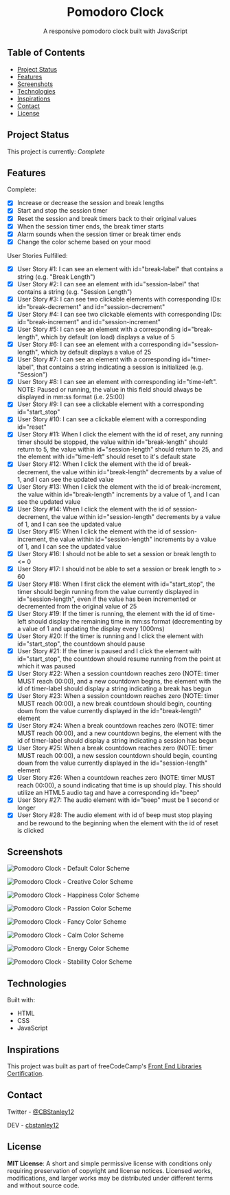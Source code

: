 <h1 align="center">Pomodoro Clock</h1>
<p align="center">A responsive pomodoro clock built with JavaScript</p>


## Table of Contents
* [Project Status](#project-status)
* [Features](#features)
* [Screenshots](#screenshots)
* [Technologies](#technologies)
* [Inspirations](#inspirations)
* [Contact](#contact)
* [License](#license)

## Project Status
This project is currently: _Complete_

## Features
Complete:
- [X] Increase or decrease the session and break lengths
- [X] Start and stop the session timer
- [X] Reset the session and break timers back to their original values
- [X] When the session timer ends, the break timer starts
- [X] Alarm sounds when the session timer or break timer ends
- [X] Change the color scheme based on your mood

User Stories Fulfilled:
- [X] User Story #1: I can see an element with id="break-label" that contains a string (e.g. "Break Length")
- [X] User Story #2: I can see an element with id="session-label" that contains a string (e.g. "Session Length")
- [X] User Story #3: I can see two clickable elements with corresponding IDs: id="break-decrement" and id="session-decrement"
- [X] User Story #4: I can see two clickable elements with corresponding IDs: id="break-increment" and id="session-increment"
- [X] User Story #5: I can see an element with a corresponding id="break-length", which by default (on load) displays a value of 5
- [X] User Story #6: I can see an element with a corresponding id="session-length", which by default displays a value of 25
- [X] User Story #7: I can see an element with a corresponding id="timer-label", that contains a string indicating a session is initialized (e.g. "Session")
- [X] User Story #8: I can see an element with corresponding id="time-left". NOTE: Paused or running, the value in this field should always be displayed in mm:ss format (i.e. 25:00)
- [X] User Story #9: I can see a clickable element with a corresponding id="start_stop"
- [X] User Story #10: I can see a clickable element with a corresponding id="reset"
- [X] User Story #11: When I click the element with the id of reset, any running timer should be stopped, the value within id="break-length" should return to 5, the value within id="session-length" should return to 25, and the element with id="time-left" should reset to it's default state
- [X] User Story #12: When I click the element with the id of break-decrement, the value within id="break-length" decrements by a value of 1, and I can see the updated value
- [X] User Story #13: When I click the element with the id of break-increment, the value within id="break-length" increments by a value of 1, and I can see the updated value
- [X] User Story #14: When I click the element with the id of session-decrement, the value within id="session-length" decrements by a value of 1, and I can see the updated value
- [X] User Story #15: When I click the element with the id of session-increment, the value within id="session-length" increments by a value of 1, and I can see the updated value
- [X] User Story #16: I should not be able to set a session or break length to <= 0
- [X] User Story #17: I should not be able to set a session or break length to > 60
- [X] User Story #18: When I first click the element with id="start_stop", the timer should begin running from the value currently displayed in id="session-length", even if the value has been incremented or decremented from the original value of 25
- [X] User Story #19: If the timer is running, the element with the id of time-left should display the remaining time in mm:ss format (decrementing by a value of 1 and updating the display every 1000ms)
- [X] User Story #20: If the timer is running and I click the element with id="start_stop", the countdown should pause
- [X] User Story #21: If the timer is paused and I click the element with id="start_stop", the countdown should resume running from the point at which it was paused
- [X] User Story #22: When a session countdown reaches zero (NOTE: timer MUST reach 00:00), and a new countdown begins, the element with the id of timer-label should display a string indicating a break has begun
- [X] User Story #23: When a session countdown reaches zero (NOTE: timer MUST reach 00:00), a new break countdown should begin, counting down from the value currently displayed in the id="break-length" element
- [X] User Story #24: When a break countdown reaches zero (NOTE: timer MUST reach 00:00), and a new countdown begins, the element with the id of timer-label should display a string indicating a session has begun
- [X] User Story #25: When a break countdown reaches zero (NOTE: timer MUST reach 00:00), a new session countdown should begin, counting down from the value currently displayed in the id="session-length" element
- [X] User Story #26: When a countdown reaches zero (NOTE: timer MUST reach 00:00), a sound indicating that time is up should play. This should utilize an HTML5 audio tag and have a corresponding id="beep"
- [X] User Story #27: The audio element with id="beep" must be 1 second or longer
- [X] User Story #28: The audio element with id of beep must stop playing and be rewound to the beginning when the element with the id of reset is clicked

## Screenshots
![Pomodoro Clock - Default Color Scheme](./images/default.png)

![Pomodoro Clock - Creative Color Scheme](./images/creative.png)

![Pomodoro Clock - Happiness Color Scheme](./images/happiness.png)

![Pomodoro Clock - Passion Color Scheme](./images/passion.png)

![Pomodoro Clock - Fancy Color Scheme](./images/fancy.png)

![Pomodoro Clock - Calm Color Scheme](./images/calm.png)

![Pomodoro Clock - Energy Color Scheme](./images/energy.png)

![Pomodoro Clock - Stability Color Scheme](./images/stability.png)

## Technologies
Built with:
* HTML
* CSS
* JavaScript

## Inspirations
This project was built as part of freeCodeCamp's [Front End Libraries Certification](https://learn.freecodecamp.org/front-end-libraries/front-end-libraries-projects/build-a-javascript-calculator).

## Contact
Twitter - [@CBStanley12](https://twitter.com/CBStanley12)

DEV - [cbstanley12](https://dev.to/cbstanley12)

## License
**MIT License**: 
A short and simple permissive license with conditions only requiring preservation of copyright and license notices. Licensed works, modifications, and larger works may be distributed under different terms and without source code.